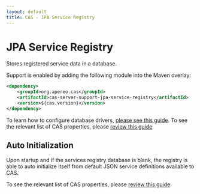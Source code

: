 ```yaml
---
layout: default
title: CAS - JPA Service Registry
---
```


# JPA Service Registry
Stores registered service data in a database.

Support is enabled by adding the following module into the Maven overlay:

```xml
<dependency>
    <groupId>org.apereo.cas</groupId>
    <artifactId>cas-server-support-jpa-service-registry</artifactId>
    <version>${cas.version}</version>
</dependency>
```
 
To learn how to configure database drivers, [please see this guide](JDBC-Drivers.html).
To see the relevant list of CAS properties, please [review this guide](Configuration-Properties.html).

## Auto Initialization

Upon startup and if the services registry database is blank, 
the registry is able to auto initialize itself from default 
JSON service definitions available to CAS. 

To see the relevant list of CAS properties, please [review this guide](Configuration-Properties.html).
